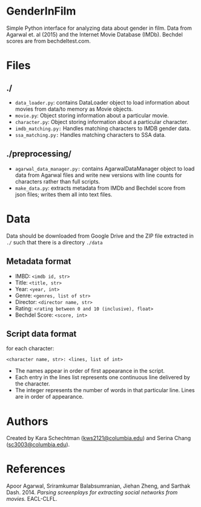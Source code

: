 # GenderInFilm
Simple Python interface for analyzing data about gender in film. Data from Agarwal et. al (2015) and the Internet Movie Database (IMDb). Bechdel scores are from bechdeltest.com.

# Files
## ./
- `data_loader.py`: contains DataLoader object to load information about movies from data/to memory as Movie objects.
- `movie.py`: Object storing information about a particular movie.
- `character.py`: Object storing information about a particular character.
- `imdb_matching.py:` Handles matching characters to IMDB gender data.
- `ssa_matching.py:` Handles matching characters to SSA data.

## ./preprocessing/
- `agarwal_data_manager.py:` contains AgarwalDataManager object to load data from Agarwal files and write new versions with line counts for characters rather than full scripts.
- `make_data.py`: extracts metadata from IMDb and Bechdel score from json files; writes them all into text files.


# Data
Data should be downloaded from Google Drive and the ZIP file extracted in `./` such that there is a directory `./data`

## Metadata format
- IMBD: `<imdb id, str>`
- Title: `<title, str>`
- Year: `<year, int>`
- Genre: `<genres, list of str>`
- Director: `<director name, str>`
- Rating: `<rating between 0 and 10 (inclusive), float>`
- Bechdel Score: `<score, int>`

## Script data format

for each character:
```
<character name, str>: <lines, list of int>
```

- The names appear in order of first appearance in the script.
- Each entry in the lines list represents one continuous line delivered by the character.
- The integer represents the number of words in that particular line. Lines are in order of appearance.

# Authors
Created by Kara Schechtman (kws2121@columbia.edu) and Serina Chang (sc3003@columbia.edu).

# References
Apoor Agarwal, Sriramkumar Balabsumranian, Jiehan Zheng, and Sarthak Dash. 2014. *Parsing screenplays for extracting social networks from movies.* EACL-CLFL.

